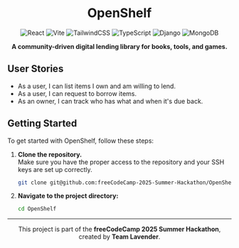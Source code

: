 <div align="center">

# OpenShelf

![React](https://img.shields.io/badge/React-20232A?style=flat-square&logo=react&logoColor=61DAFB)
![Vite](https://img.shields.io/badge/Vite-646CFF?style=flat-square&logo=vite&logoColor=white)
![TailwindCSS](https://img.shields.io/badge/Tailwind_CSS-38B2AC?style=flat-square&logo=tailwind-css&logoColor=white)
![TypeScript](https://img.shields.io/badge/TypeScript-007ACC?style=flat-square&logo=typescript&logoColor=white)
![Django](https://img.shields.io/badge/Django-092E20?style=flat-square&logo=django&logoColor=white)
![MongoDB](https://img.shields.io/badge/MongoDB-4EA94B?style=flat-square&logo=mongodb&logoColor=white)

**A community-driven digital lending library for books, tools, and games.**

</div>

## User Stories
- As a user, I can list items I own and am willing to lend.
- As a user, I can request to borrow items.
- As an owner, I can track who has what and when it's due back.

## Getting Started
To get started with OpenShelf, follow these steps:

1. **Clone the repository.**  
   Make sure you have the proper access to the repository and your SSH keys are set up correctly.
   ```bash
   git clone git@github.com:freeCodeCamp-2025-Summer-Hackathon/OpenShelf.git

   ```
2. **Navigate to the project directory:**
   ```bash
   cd OpenShelf
   ```
---

<div align="center">
  This project is part of the <strong>freeCodeCamp 2025 Summer Hackathon</strong>, created by <strong>Team Lavender</strong>.
</div>